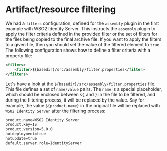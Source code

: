 # Artifact/resource filtering

We had a `filters` configuration, defined for the `assembly` plugin in the first example with WSO2 Identity Server. This instructs the `assembly` plugin to apply the filter criteria defined in the provided filter or the set of filters for the files being copied to the final archive file. If you want to apply the filters to a given file, then you should set the value of the filtered element to `true` . The following configuration shows how to define a filter criteria with a property file:

```xml
<filters>
    <filter>${basedir}/src/assembly/filter.properties</filter>
</filters>
```

Let's have a look at the `${basedir}/src/assembly/filter.properties` file. This file defines a set of `name/value` pairs. The `name` is a special placeholder, which should be enclosed between `${` and `}` in the file to be filtered, and during the filtering process, it will be replaced by the value. Say for example, the value `${product.name}` in the original file will be replaced with `WSO2 Identity Server` after the filtering process:

```txt
product.name=WSO2 Identity Server
product.key=IS
product.version=5.0.0
hotdeployment=true
hotupdate=true
default.server.role=IdentityServer
```
